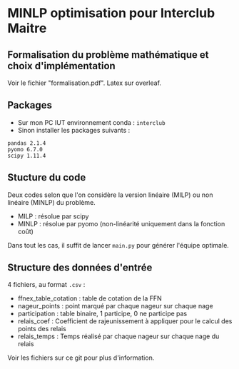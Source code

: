 # MINLP optimisation pour Interclub Maitre

## Formalisation du problème mathématique et choix d'implémentation

Voir le fichier "formalisation.pdf".
Latex sur overleaf.

## Packages

- Sur mon PC IUT environnement conda : ```interclub```
- Sinon installer les packages suivants :

```
pandas 2.1.4
pyomo 6.7.0
scipy 1.11.4
```

## Stucture du code
Deux codes selon que l'on considère la version linéaire (MILP) ou non linéaire (MINLP) du problème.
- MILP : résolue par scipy
- MINLP : résolue par pyomo (non-linéarité uniquement dans la fonction coût)

Dans tout les cas, il suffit de lancer `main.py` pour générer l'équipe optimale.

## Structure des données d'entrée

4 fichiers, au format `.csv` :
- ffnex_table_cotation : table de cotation de la FFN
- nageur_points : point marqué par chaque nageur sur chaque nage
- participation : table binaire, 1 participe, 0 ne participe pas
- relais_coef : Coefficient de rajeunissement à appliquer pour le calcul des points des relais
- relais_temps : Temps réalisé par chaque nageur sur chaque nage du relais

Voir les fichiers sur ce git pour plus d'information.